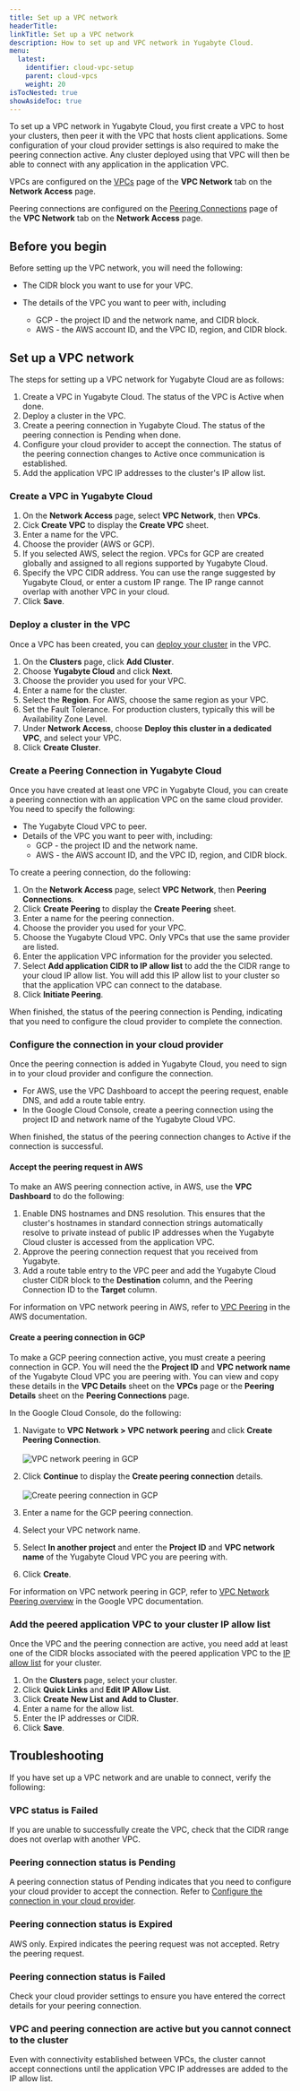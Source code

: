 ```yaml
---
title: Set up a VPC network
headerTitle: 
linkTitle: Set up a VPC network
description: How to set up and VPC network in Yugabyte Cloud.
menu:
  latest:
    identifier: cloud-vpc-setup
    parent: cloud-vpcs
    weight: 20
isTocNested: true
showAsideToc: true
---
```


To set up a VPC network in Yugabyte Cloud, you first create a VPC to host your clusters, then peer it with the VPC that hosts client applications. Some configuration of your cloud provider settings is also required to make the peering connection active. Any cluster deployed using that VPC will then be able to connect with any application in the application VPC.

VPCs are configured on the [VPCs](../cloud-add-vpc/) page of the **VPC Network** tab on the **Network Access** page.

Peering connections are configured on the [Peering Connections](../cloud-add-peering) page of the **VPC Network** tab on the **Network Access** page.

## Before you begin

Before setting up the VPC network, you will need the following:

- The CIDR block you want to use for your VPC.
- The details of the VPC you want to peer with, including

  - GCP - the project ID and the network name, and CIDR block.
  - AWS - the AWS account ID, and the VPC ID, region, and CIDR block.

## Set up a VPC network

The steps for setting up a VPC network for Yugabyte Cloud are as follows:

1. Create a VPC in Yugabyte Cloud. The status of the VPC is Active when done.
1. Deploy a cluster in the VPC.
1. Create a peering connection in Yugabyte Cloud. The status of the peering connection is Pending when done.
1. Configure your cloud provider to accept the connection. The status of the peering connection changes to Active once communication is established.
1. Add the application VPC IP addresses to the cluster's IP allow list.

### Create a VPC in Yugabyte Cloud

1. On the **Network Access** page, select **VPC Network**, then **VPCs**.
1. Cick **Create VPC** to display the **Create VPC** sheet.
1. Enter a name for the VPC.
1. Choose the provider (AWS or GCP).
1. If you selected AWS, select the region. VPCs for GCP are created globally and assigned to all regions supported by Yugabyte Cloud.
1. Specify the VPC CIDR address. You can use the range suggested by Yugabyte Cloud, or enter a custom IP range. The IP range cannot overlap with another VPC in your cloud.
1. Click **Save**.

### Deploy a cluster in the VPC

Once a VPC has been created, you can [deploy your cluster](../../cloud-basics/create-clusters/) in the VPC.

1. On the **Clusters** page, click **Add Cluster**.
1. Choose **Yugabyte Cloud** and click **Next**.
1. Choose the provider you used for your VPC.
1. Enter a name for the cluster.
1. Select the **Region**. For AWS, choose the same region as your VPC.
1. Set the Fault Tolerance. For production clusters, typically this will be Availability Zone Level.
1. Under **Network Access**, choose **Deploy this cluster in a dedicated VPC**, and select your VPC.
1. Click **Create Cluster**.

### Create a Peering Connection in Yugabyte Cloud

Once you have created at least one VPC in Yugabyte Cloud, you can create a peering connection with an application VPC on the same cloud provider. You need to specify the following:

- The Yugabyte Cloud VPC to peer.
- Details of the VPC you want to peer with, including:
  - GCP - the project ID and the network name.
  - AWS - the AWS account ID, and the VPC ID, region, and CIDR block.

To create a peering connection, do the following:

1. On the **Network Access** page, select **VPC Network**, then **Peering Connections**.
1. Click **Create Peering** to display the **Create Peering** sheet.
1. Enter a name for the peering connection.
1. Choose the provider you used for your VPC.
1. Choose the Yugabyte Cloud VPC. Only VPCs that use the same provider are listed.
1. Enter the application VPC information for the provider you selected.
1. Select **Add application CIDR to IP allow list** to add the the CIDR range to your cloud IP allow list. You will add this IP allow list to your cluster so that the application VPC can connect to the database.
1. Click **Initiate Peering**.

When finished, the status of the peering connection is Pending, indicating that you need to configure the cloud provider to complete the connection.

### Configure the connection in your cloud provider

Once the peering connection is added in Yugabyte Cloud, you need to sign in to your cloud provider and configure the connection.

- For AWS, use the VPC Dashboard to accept the peering request, enable DNS, and add a route table entry.
- In the Google Cloud Console, create a peering connection using the project ID and network name of the Yugabyte Cloud VPC.

When finished, the status of the peering connection changes to Active if the connection is successful.

#### Accept the peering request in AWS

To make an AWS peering connection active, in AWS, use the **VPC Dashboard** to do the following:

1. Enable DNS hostnames and DNS resolution. This ensures that the cluster's hostnames in standard connection strings automatically resolve to private instead of public IP addresses when the Yugabyte Cloud cluster is accessed from the application VPC.
1. Approve the peering connection request that you received from Yugabyte.
1. Add a route table entry to the VPC peer and add the Yugabyte Cloud cluster CIDR block to the **Destination** column, and the Peering Connection ID to the **Target** column.

For information on VPC network peering in AWS, refer to [VPC Peering](https://docs.aws.amazon.com/vpc/latest/userguide/vpc-peering.html.) in the AWS documentation.

#### Create a peering connection in GCP

To make a GCP peering connection active, you must create a peering connection in GCP. You will need the the **Project ID** and **VPC network name** of the Yugabyte Cloud VPC you are peering with. You can view and copy these details in the **VPC Details** sheet on the **VPCs** page or the **Peering Details** sheet on the **Peering Connections** page.

In the Google Cloud Console, do the following:

1. Navigate to **VPC Network > VPC network peering** and click **Create Peering Connection**.\
\
    ![VPC network peering in GCP](/images/yb-cloud/cloud-peer-gcp-1.png)

1. Click **Continue** to display the **Create peering connection** details.\
\
    ![Create peering connection in GCP](/images/yb-cloud/cloud-peer-gcp-2.png)

1. Enter a name for the GCP peering connection.
1. Select your VPC network name.
1. Select **In another project** and enter the **Project ID** and **VPC network name** of the Yugabyte Cloud VPC you are peering with.
1. Click **Create**.

For information on VPC network peering in GCP, refer to [VPC Network Peering overview](https://cloud.google.com/vpc/docs/vpc-peering.) in the Google VPC documentation.

### Add the peered application VPC to your cluster IP allow list

Once the VPC and the peering connection are active, you need add at least one of the CIDR blocks associated with the peered application VPC to the [IP allow list](../../cloud-basics/add-connections/) for your cluster.

1. On the **Clusters** page, select your cluster.
1. Click **Quick Links** and **Edit IP Allow List**.
1. Click **Create New List and Add to Cluster**.
1. Enter a name for the allow list.
1. Enter the IP addresses or CIDR.
1. Click **Save**.

## Troubleshooting

If you have set up a VPC network and are unable to connect, verify the following:

### VPC status is Failed

If you are unable to successfully create the VPC, check that the CIDR range does not overlap with another VPC.

### Peering connection status is Pending

A peering connection status of Pending indicates that you need to configure your cloud provider to accept the connection. Refer to [Configure the connection in your cloud provider](#configure-the-connection-in-your-cloud-provider).

### Peering connection status is Expired

AWS only. Expired indicates the peering request was not accepted. Retry the peering request.

### Peering connection status is Failed

Check your cloud provider settings to ensure you have entered the correct details for your peering connection.

### VPC and peering connection are active but you cannot connect to the cluster

Even with connectivity established between VPCs, the cluster cannot accept connections until the application VPC IP addresses are added to the IP allow list.
